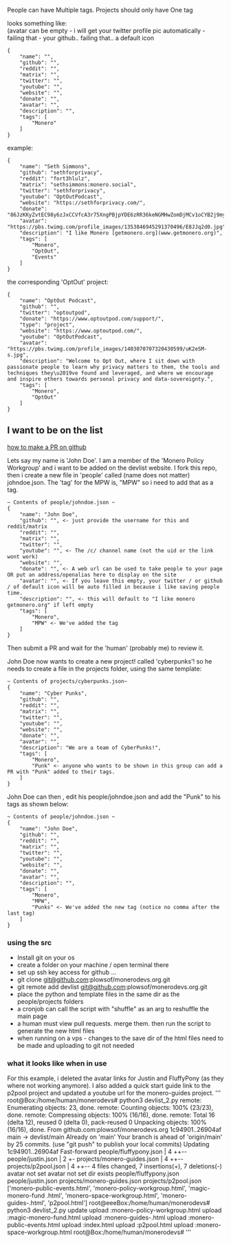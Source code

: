 People can have Multiple tags.
Projects should only have One tag

looks something like:    
(avatar can be empty - i will get your twitter profile pic automatically - failing that - your github.. failing that.. a default icon

```
{
    "name": "",
    "github": "",
    "reddit": "",
    "matrix": "",
    "twitter": "",
    "youtube": "",
    "website": "",
    "donate": "",
    "avatar": "",
    "description": "",
    "tags": [
        "Monero"
    ]
}
```

example:

```
{
    "name": "Seth Simmons",
    "github": "sethforprivacy",
    "reddit": "fort3hlulz",
    "matrix": "sethsimmons:monero.social",
    "twitter": "sethforprivacy",
    "youtube": "OptOutPodcast",
    "website": "https://sethforprivacy.com/",
    "donate": "86JzKKyZvtEC98y6zJxCCVfcA3r75XngPBjpYDE6zRR36keNGMHwZomDjMCv1oCYB2j9myiFqEJQF3JtnhKdfX546T91eaY",
    "avatar": "https://pbs.twimg.com/profile_images/1353846945291370496/E8JJq2d0.jpg",
    "description": "I like Monero [getmonero.org](www.getmonero.org)",
    "tags": [
        "Monero",
        "OptOut",
        "Events"
    ]
}
```

the corresponding 'OptOut' project:
```
{
    "name": "OptOut Podcast",
    "github": "",
    "twitter": "optoutpod",
    "donate": "https://www.optoutpod.com/support/",
    "type": "project",
    "website": "https://www.optoutpod.com/",
    "youtube": "OptOutPodcast",
    "avatar": "https://pbs.twimg.com/profile_images/1403070707320430599/uK2eSM-s.jpg",
    "description": "Welcome to Opt Out, where I sit down with passionate people to learn why privacy matters to them, the tools and techniques they\u2019ve found and leveraged, and where we encourage and inspire others towards personal privacy and data-sovereignty.",
    "tags": [
        "Monero",
        "OptOut"
    ]
}
```

## I want to be on the list 
[how to make a PR on github](https://docs.github.com/en/github/collaborating-with-pull-requests/proposing-changes-to-your-work-with-pull-requests/creating-a-pull-request)

Lets say my name is 'John Doe'. I am a member of the 'Monero Policy Workgroup' and i want to be added on the devlist website.
I fork this repo, then i create a new file in 'people' called (name does not matter) johndoe.json. The 'tag' for the MPW is, "MPW" so i need to add that as a tag.
```
~ Contents of people/johndoe.json ~
{
    "name": "John Doe",
    "github": "", <- just provide the username for this and reddit/matrix
    "reddit": "",
    "matrix": "",
    "twitter": "",
    "youtube": "", <- The /c/ channel name (not the uid or the link wont work)
    "website": "",
    "donate": "", <- A web url can be used to take people to your page OR put an address/openalias here to display on the site
    "avatar": "", <- If you leave this empty, your twitter / or github / of default icon will be auto filled in because i like saving people time.
    "description": "", <- this will default to "I like monero getmonero.org" if left empty
    "tags": [
        "Monero",
        "MPW" <- We've added the tag
    ]
}

```

Then submit a PR and wait for the 'human' (probably me) to review it.     

John Doe now wants to create a new project! called 'cyberpunks'! so he needs to create a file in the projects folder, using the same template:

```
~ Contents of projects/cyberpunks.json~
{
    "name": "Cyber Punks",
    "github": "",
    "reddit": "",
    "matrix": "",
    "twitter": "",
    "youtube": "",
    "website": "",
    "donate": "",
    "avatar": "",
    "description": "We are a team of CyberPunks!",
    "tags": [
        "Monero",
        "Punk" <- anyone who wants to be shown in this group can add a PR with "Punk" added to their tags.
    ]
}
```

John Doe can then , edit his people/johndoe.json and add the "Punk" to his tags as shown below:
```
~ Contents of people/johndoe.json ~
{
    "name": "John Doe",
    "github": "",
    "reddit": "",
    "matrix": "",
    "twitter": "",
    "youtube": "", 
    "website": "",
    "donate": "", 
    "avatar": "", 
    "description": "", 
    "tags": [
        "Monero",
        "MPW",
        "Punks" <- We've added the new tag (notice no comma after the last tag)
    ]
}
```

### using the src

- Install git on your os
- create a folder on your machine / open terminal there
- set up ssh key access for github ...
- git clone git@github.com:plowsof/monerodevs.org.git
- git remote add devlist git@github.com:plowsof/monerodevs.org.git
- place the python and template files in the same dir as the people/projects folders
- a cronjob can call the script with "shuffle" as an arg to reshuffle the main page
- a human must view pull requests. merge them. then run the script to generate the new html files
- when running on a vps - changes to the save dir of the html files need to be made and uploading to git not needed

### what it looks like when in use

For this example, i deleted the avatar links for Justin and FluffyPony (as they where not working anymore). I also added a quick start guide link to the p2pool project and updated a youtube url for the monero-guides project.
'''
root@Box:/home/human/monerodevs# python3 devlist_2.py
remote: Enumerating objects: 23, done.
remote: Counting objects: 100% (23/23), done.
remote: Compressing objects: 100% (16/16), done.
remote: Total 16 (delta 12), reused 0 (delta 0), pack-reused 0
Unpacking objects: 100% (16/16), done.
From github.com:plowsof/monerodevs.org
   1c94901..26904af  main       -> devlist/main
Already on 'main'
Your branch is ahead of 'origin/main' by 25 commits.
  (use "git push" to publish your local commits)
Updating 1c94901..26904af
Fast-forward
 people/fluffypony.json      | 4 ++--
 people/justin.json          | 2 +-
 projects/monero-guides.json | 4 ++--
 projects/p2pool.json        | 4 ++--
 4 files changed, 7 insertions(+), 7 deletions(-)
avatar not set
avatar not set
dir exists
people/fluffypony.json
people/justin.json
projects/monero-guides.json
projects/p2pool.json
['monero-public-events.html', 'monero-policy-workgroup.html', 'magic-monero-fund
.html', 'monero-space-workgroup.html', 'monero-guides-.html', 'p2pool.html']
root@eeeBox:/home/human/monerodevs# python3 devlist_2.py update
upload :monero-policy-workgroup.html
upload :magic-monero-fund.html
upload :monero-guides-.html
upload :monero-public-events.html
upload :index.html
upload :p2pool.html
upload :monero-space-workgroup.html
root@Box:/home/human/monerodevs#
'''
